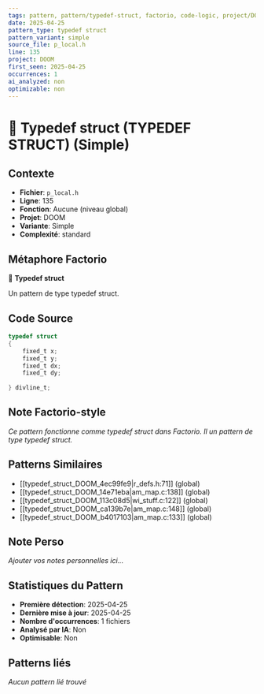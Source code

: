 ```yaml
---
tags: pattern, pattern/typedef-struct, factorio, code-logic, project/DOOM, pattern/variant/simple
date: 2025-04-25
pattern_type: typedef struct
pattern_variant: simple
source_file: p_local.h
line: 135
project: DOOM
first_seen: 2025-04-25
occurrences: 1
ai_analyzed: non
optimizable: non
---
```


# 🔧 Typedef struct (TYPEDEF STRUCT) (Simple)

## Contexte
- **Fichier**: `p_local.h`
- **Ligne**: 135
- **Fonction**: Aucune (niveau global)
- **Projet**: DOOM
- **Variante**: Simple
- **Complexité**: standard

## Métaphore Factorio
🔧 **Typedef struct**

Un pattern de type typedef struct.

## Code Source
```c
typedef struct
{
    fixed_t	x;
    fixed_t	y;
    fixed_t	dx;
    fixed_t	dy;
    
} divline_t;
```

## Note Factorio-style
*Ce pattern fonctionne comme typedef struct dans Factorio. Il un pattern de type typedef struct.*

## Patterns Similaires
- [[typedef_struct_DOOM_4ec99fe9|r_defs.h:71]] (global)
- [[typedef_struct_DOOM_14e71eba|am_map.c:138]] (global)
- [[typedef_struct_DOOM_113c08d5|wi_stuff.c:122]] (global)
- [[typedef_struct_DOOM_ca139b7e|am_map.c:148]] (global)
- [[typedef_struct_DOOM_b4017103|am_map.c:133]] (global)

## Note Perso
*Ajouter vos notes personnelles ici...*

## Statistiques du Pattern
- **Première détection**: 2025-04-25
- **Dernière mise à jour**: 2025-04-25
- **Nombre d'occurrences**: 1 fichiers
- **Analysé par IA**: Non
- **Optimisable**: Non

## Patterns liés
*Aucun pattern lié trouvé*
